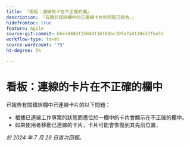 ```yaml
---
title: 「面板：連線的卡在不正確的欄」
description: 「有關於錯誤欄中的已連線卡片的問題已報告。」
hidefromtoc: true
feature: Agile
source-git-commit: b6ed840df25684f16f88bc30fe7a8138e37fbe53
workflow-type: tm+mt
source-wordcount: '79'
ht-degree: 5%

---
```



# 看板：連線的卡片在不正確的欄中

已報告有關錯誤欄中已連線卡片的以下問題：

* 根據已連線工作專案的狀態而應位於一欄中的卡片會顯示在不正確的欄中。
* 如果使用者移動已連線的卡片，卡片可能會恢復到其先前位置，

_於 2024 年 7 月 29 日首次回報。_
